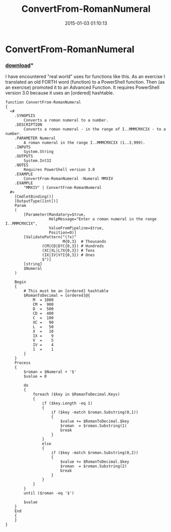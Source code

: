 ﻿---
pid:            5659
parent:         0
children:       
poster:         Vince Ypma
title:          ConvertFrom-RomanNumeral
date:           2015-01-03 01:10:13
format:         posh
---

# ConvertFrom-RomanNumeral

### [download](5659.ps1)"

I have encountered "real world" uses for functions like this.  As an exercise I
translated an old FORTH word (function) to a PowerShell function.  Then (as an
exercise) promoted it to an Advanced Function.  It requires PowerShell version
3.0 because it uses an [ordered] hashtable.


```posh
function ConvertFrom-RomanNumeral
{
  <#
    .SYNOPSIS
        Converts a roman numeral to a number.
    .DESCRIPTION
        Converts a roman numeral - in the range of I..MMMCMXCIX - to a number.
    .PARAMETER Numeral
        A roman numeral in the range I..MMMCMXCIX (1..3,999).
    .INPUTS
        System.String
    .OUTPUTS
        System.Int32
    .NOTES
        Requires PowerShell version 3.0
    .EXAMPLE
        ConvertFrom-RomanNumeral -Numeral MMXIV
    .EXAMPLE
        "MMXIV" | ConvertFrom-RomanNumeral
  #>
    [CmdletBinding()]
    [OutputType([int])]
    Param
    (
        [Parameter(Mandatory=$true,
                   HelpMessage="Enter a roman numeral in the range I..MMMCMXCIX",
                   ValueFromPipeline=$true,
                   Position=0)]
        [ValidatePattern("(?x)^
                         M{0,3}  # Thousands
                (CM|CD|D?C{0,3}) # Hundreds
                (XC|XL|L?X{0,3}) # Tens
                (IX|IV|V?I{0,3}) # Ones
                $")]
        [string]
        $Numeral
    )

    Begin
    {
        # This must be an [ordered] hashtable
        $RomanToDecimal = [ordered]@{
            M  = 1000
            CM =  900
            D  =  500
            CD =  400
            C  =  100
            XC =   90
            L  =   50
            X  =   10
            IX =    9
            V  =    5
            IV =    4
            I  =    1
        }
    }
    Process
    {
        $roman = $Numeral + '$'
        $value = 0

        do
        {
            foreach ($key in $RomanToDecimal.Keys)
            {
                if ($key.Length -eq 1)
                {
                    if ($key -match $roman.Substring(0,1))
                    {
                        $value += $RomanToDecimal.$key
                        $roman  = $roman.Substring(1)
                        break
                    }
                }
                else
                {
                    if ($key -match $roman.Substring(0,2))
                    {
                        $value += $RomanToDecimal.$key
                        $roman  = $roman.Substring(2)
                        break
                    }
                }
            }
        }
        until ($roman -eq '$')

        $value
    }
    End
    {
    }
}
```
